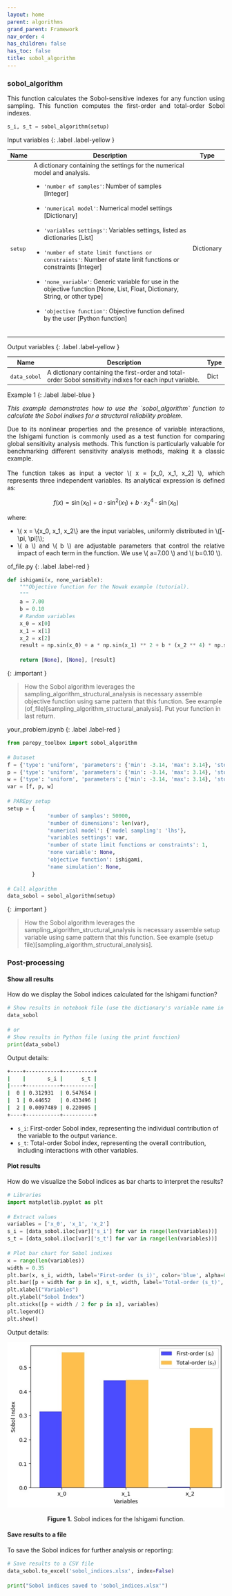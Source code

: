 ```yaml
---
layout: home
parent: algorithms
grand_parent: Framework
nav_order: 4
has_children: false
has_toc: false
title: sobol_algorithm
---
```


<!--Don't delete this script-->
<script src="https://polyfill.io/v3/polyfill.min.js?features=es6"></script>
<script id="MathJax-script" async src="https://cdn.jsdelivr.net/npm/mathjax@3/es5/tex-mml-chtml.js"></script>
<!--Don't delete this script-->

<h3>sobol_algorithm</h3>

<p align="justify">
    This function calculates the Sobol-sensitive indexes for any function using sampling. This function computes the first-order and total-order Sobol indexes.
</p>

```python
s_i, s_t = sobol_algorithm(setup)
```

Input variables
{: .label .label-yellow }

<table style="width:100%">
    <thead>
      <tr>
        <th>Name</th>
        <th>Description</th>
        <th>Type</th>
      </tr>
    </thead>
    <tr>
        <td><code>setup</code></td>
        <td>
            A dictionary containing the settings for the numerical model and analysis.
            <ul>
                <li><code>'number of samples'</code>: Number of samples [Integer]</li>
                <br>
                <li><code>'numerical model'</code>: Numerical model settings [Dictionary]</li>
                <br>
                <li><code>'variables settings'</code>: Variables settings, listed as dictionaries [List]</li>
                <br>
                <li><code>'number of state limit functions or constraints'</code>: Number of state limit functions or constraints [Integer]</li>
                <br>
                <li><code>'none_variable'</code>: Generic variable for use in the objective function [None, List, Float, Dictionary, String, or other type]</li>
                <br>
                <li><code>'objective function'</code>: Objective function defined by the user [Python function]</li>
                <br>
            </ul>
        </td>
        <td>Dictionary</td>
    </tr>
</table>

Output variables
{: .label .label-yellow }

<table style="width:100%">
   <thead>
     <tr>
       <th>Name</th>
       <th>Description</th>
       <th>Type</th>
     </tr>
   </thead>
   <tr>
       <td><code>data_sobol</code></td>
       <td>
           A dictionary containing the first-order and total-order Sobol sensitivity indixes for each input variable. 
       </td>
       <td>Dict</td>
   </tr>
   <tr>
   </tr>
</table>

Example 1
{: .label .label-blue }

<p align="justify">
    <i>
        This example demonstrates how to use the `sobol_algorithm` function to calculate the Sobol indixes for a structural reliability problem.
    </i>
</p>

<p align="justify">
Due to its nonlinear properties and the presence of variable interactions, the Ishigami function is commonly used as a test function for comparing global sensitivity analysis methods. This function is particularly valuable for benchmarking different sensitivity analysis methods, making it a classic example.
<br><br>
The function takes as input a vector \( x = [x_0, x_1, x_2] \), which represents three independent variables. Its analytical expression is defined as:
</p>

$$
f(x) = \sin(x_0) + a \cdot \sin^2(x_1) + b \cdot x_2^4 \cdot \sin(x_0)
$$

<div style="text-align: justify;">
<p>where:</p>
<ul>
    <li>\( x = \{x_0, x_1, x_2\} are the input variables, uniformly distributed in \([-\pi, \pi]\);</li>
    <li>\( a \) and \( b \) are adjustable parameters that control the relative impact of each term in the function. We use \( a=7.00 \) and \( b=0.10 \).</li>
</ul>
</div>

of_file.py
{: .label .label-red }

```python
def ishigami(x, none_variable):
    """Objective function for the Nowak example (tutorial).
    """
    a = 7.00
    b = 0.10
    # Random variables
    x_0 = x[0]
    x_1 = x[1]
    x_2 = x[2]
    result = np.sin(x_0) + a * np.sin(x_1) ** 2 + b * (x_2 ** 4) * np.sin(x_0)

    return [None], [None], [result]
```

{: .important }
>How the Sobol algorithm leverages the sampling_algorithm_structural_analysis is necessary assemble objective function using same pattern that this function. See example (of_file)[sampling_algorithm_structural_analysis]. Put your function in last return.

your_problem.ipynb
{: .label .label-red }

```python
from parepy_toolbox import sobol_algorithm

# Dataset
f = {'type': 'uniform', 'parameters': {'min': -3.14, 'max': 3.14}, 'stochastic variable': False}
p = {'type': 'uniform', 'parameters': {'min': -3.14, 'max': 3.14}, 'stochastic variable': False}
w = {'type': 'uniform', 'parameters': {'min': -3.14, 'max': 3.14}, 'stochastic variable': False}
var = [f, p, w]

# PAREpy setup
setup = {
             'number of samples': 50000, 
             'number of dimensions': len(var), 
             'numerical model': {'model sampling': 'lhs'}, 
             'variables settings': var, 
             'number of state limit functions or constraints': 1, 
             'none variable': None,
             'objective function': ishigami,
             'name simulation': None,
        }

# Call algorithm
data_sobol = sobol_algorithm(setup)
```

{: .important }
>How the Sobol algorithm leverages the sampling_algorithm_structural_analysis is necessary assemble setup variable using same pattern that this function. See example (setup file)[sampling_algorithm_structural_analysis].

<h3>Post-processing</h3>

<h4>Show all results</h4>

<p align="justify">
    How do we display the Sobol indices calculated for the Ishigami function?
</p>

```python
# Show results in notebook file (use the dictionary's variable name in the code cell)
data_sobol

# or 
# Show results in Python file (using the print function)
print(data_sobol)
```

<p align="justify">
    Output details:
</p>

```bash
+----+-----------+----------+
|    |       s_i |      s_t |
|----+-----------+----------|
|  0 | 0.312931  | 0.547654 |
|  1 | 0.44652   | 0.433496 |
|  2 | 0.0097489 | 0.220905 |
+----+-----------+----------+
```

<ul>
    <li><code>s_i</code>: First-order Sobol index, representing the individual contribution of the variable to the output variance.</li>
    <li><code>s_t</code>: Total-order Sobol index, representing the overall contribution, including interactions with other variables.</li>
</ul>

<h4>Plot results</h4>

<p align="justify">
    How do we visualize the Sobol indices as bar charts to interpret the results?
</p>

```python
# Libraries
import matplotlib.pyplot as plt

# Extract values
variables = ['x_0', 'x_1', 'x_2']
s_i = [data_sobol.iloc[var]['s_i'] for var in range(len(variables))]
s_t = [data_sobol.iloc[var]['s_t'] for var in range(len(variables))]

# Plot bar chart for Sobol indixes
x = range(len(variables))
width = 0.35
plt.bar(x, s_i, width, label='First-order (s_i)', color='blue', alpha=0.7)
plt.bar([p + width for p in x], s_t, width, label='Total-order (s_t)', color='orange', alpha=0.7)
plt.xlabel("Variables")
plt.ylabel("Sobol Index")
plt.xticks([p + width / 2 for p in x], variables)
plt.legend()
plt.show()
```

<p align="justify">
Output details:
</p>

<center>
    <img src="assets/images/sobol_output.jpeg" height="auto">
    <p align="center"><b>Figure 1.</b> Sobol indices for the Ishigami function.</p>
</center>

<h4>Save results to a file</h4>

<p align="justify">
    To save the Sobol indices for further analysis or reporting:
</p>

```python
# Save results to a CSV file
data_sobol.to_excel('sobol_indices.xlsx', index=False)

print("Sobol indices saved to 'sobol_indices.xlsx'")
```

